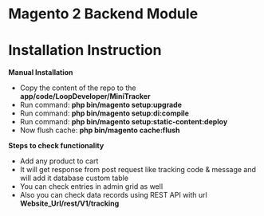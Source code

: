 # Magento 2 Backend Module

# Installation Instruction

<b>Manual Installation</b>

- Copy the content of the repo to the <b>app/code/LoopDeveloper/MiniTracker</b>
- Run command: <b>php bin/magento setup:upgrade</b>
- Run command: <b>php bin/magento setup:di:compile</b>
- Run command: <b>php bin/magento setup:static-content:deploy</b>
- Now flush cache: <b>php bin/magento cache:flush</b>


<b>Steps to check functionality</b>

- Add any product to cart
- It will get response from post request like tracking code & message and will add it database custom table
- You can check entries in admin grid as well
- Also you can check data records using REST API with url <b>Website_Url/rest/V1/tracking</b>
